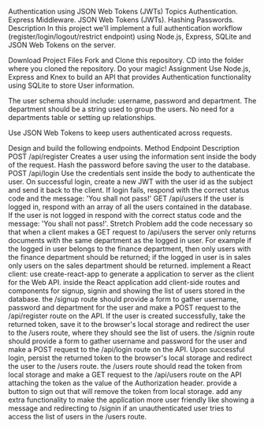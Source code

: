   
Authentication using JSON Web Tokens (JWTs)
Topics
Authentication.
Express Middleware.
JSON Web Tokens (JWTs).
Hashing Passwords.
Description
In this project we'll implement a full authentication workflow (register/login/logout/restrict endpoint) using Node.js, Express, SQLite and JSON Web Tokens on the server.

Download Project Files
Fork and Clone this repository.
CD into the folder where you cloned the repository.
Do your magic!
Assignment
Use Node.js, Express and Knex to build an API that provides Authentication functionality using SQLite to store User information.

The user schema should include: username, password and department. The department should be a string used to group the users. No need for a departments table or setting up relationships.

Use JSON Web Tokens to keep users authenticated across requests.

Design and build the following endpoints.
Method	Endpoint	Description
POST	/api/register	Creates a user using the information sent inside the body of the request. Hash the password before saving the user to the database.
POST	/api/login	Use the credentials sent inside the body to authenticate the user. On successful login, create a new JWT with the user id as the subject and send it back to the client. If login fails, respond with the correct status code and the message: 'You shall not pass!'
GET	/api/users	If the user is logged in, respond with an array of all the users contained in the database. If the user is not logged in respond with the correct status code and the message: 'You shall not pass!'.
Stretch Problem
add the code necessary so that when a client makes a GET request to /api/users the server only returns documents with the same department as the logged in user. For example if the logged in user belongs to the finance department, then only users with the finance department should be returned; if the logged in user is in sales only users on the sales department should be returned.
implement a React client:
use create-react-app to generate a application to server as the client for the Web API.
inside the React application add client-side routes and components for signup, signin and showing the list of users stored in the database.
the /signup route should provide a form to gather username, password and department for the user and make a POST request to the /api/register route on the API. If the user is created successfully, take the returned token, save it to the browser's local storage and redirect the user to the /users route, where they should see the list of users.
the /signin route should provide a form to gather username and password for the user and make a POST request to the /api/login route on the API. Upon successful login, persist the returned token to the browser's local storage and redirect the user to the /users route.
the /users route should read the token from local storage and make a GET request to the /api/users route on the API attaching the token as the value of the Authorization header.
provide a button to sign out that will remove the token from local storage.
add any extra functionality to make the application more user friendly like showing a message and redirecting to /signin if an unauthenticated user tries to access the list of users in the /users route.
